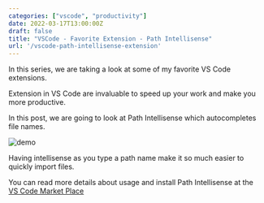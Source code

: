 ```yaml
---
categories: ["vscode", "productivity"]
date: 2022-03-17T13:00:00Z
draft: false
title: "VSCode - Favorite Extension - Path Intellisense"
url: '/vscode-path-intellisense-extension'
---
```


In this series, we are taking a look at some of my favorite VS Code extensions.

Extension in VS Code are invaluable to speed up your work and make you more productive.  

In this post, we are going to look at Path Intellisense which autocompletes file names.

<!--more-->

![demo](/images/vscode-extensions/path-intellisense/demo.gif)

Having intellisense as you type a path name make it so much easier to quickly import files.

You can read more details about usage and install Path Intellisense at the [VS Code Market Place](https://marketplace.visualstudio.com/items?itemName=christian-kohler.path-intellisense)
